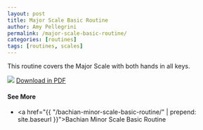 ```yaml
---
layout: post
title: Major Scale Basic Routine
author: Amy Pellegrini
permalink: /major-scale-basic-routine/
categories: [routines]
tags: [routines, scales]
---
```


This routine covers the Major Scale with both hands in all keys.

<img src='{{ "/sheet-music/major-scale-basic-routine/major-scale-basic-routine.svg" | prepend: site.baseurl }}'>
<a href='{{ "/sheet-music/major-scale-basic-routine/major-scale-basic-routine.pdf" | prepend: site.baseurl }}' target="_blank">Download in PDF</a>

#### See More

- <a href="{{ "/bachian-minor-scale-basic-routine/" | prepend: site.baseurl }}">Bachian Minor Scale Basic Routine</a>
